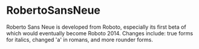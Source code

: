 # RobertoSansNeue

Roberto Sans Neue is developed from Roboto, especially its first beta of which would eventually become Roboto 2014. Changes include: true forms for italics, changed 'a' in romans, and more rounder forms.
